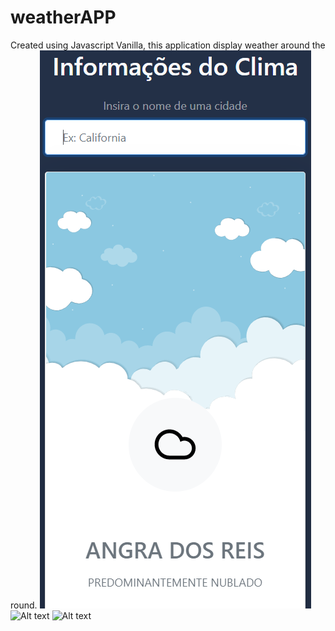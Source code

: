 # weatherAPP
Created using Javascript Vanilla, this application display weather around the round.
![Alt text](https://github.com/wallaceSansanoski/weatherAPP/blob/main/Captura%20de%20tela%202022-08-21%20111030.png)
![Alt text]()
![Alt text]()
